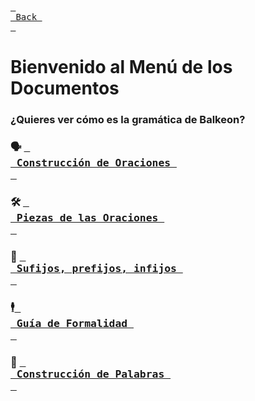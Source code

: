 [<kbd> <br> Back <br> </kbd>][Back]

[Back]: https://metroman.me/en/balkeon

# Bienvenido al Menú de los Documentos
### ¿Quieres ver cómo es la gramática de Balkeon?

### 🗣 [<kbd> <br> Construcción de Oraciones <br> </kbd>][SnCs]

[SnCs]: https://metroman.me/balkeon/docs/instructions/sentences

### 🛠 [<kbd> <br> Piezas de las Oraciones <br> </kbd>][SnPs]

[SnPs]: https://metroman.me/balkeon/docs/instructions/sentencepieces

### 🧩 [<kbd> <br> Sufijos, prefijos, infijos <br> </kbd>][FmGi]

[FmGi]: https://metroman.me/balkeon/docs/instructions/affixes

### 🕴[<kbd> <br> Guía de Formalidad <br> </kbd>][FmGu]

[FmGu]: https://metroman.me/balkeon/docs/instructions/formalityguide

### 🌼 [<kbd> <br> Construcción de Palabras <br> </kbd>][FmGu]

[FmGu]: https://metroman.me/balkeon/docs/instructions/wordconstruction
